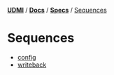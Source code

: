 [**UDMI**](../../../) / [**Docs**](../../) / [**Specs**](../)
/ [Sequences](./)

# Sequences
- [config](config.md)
- [writeback](writeback.md)
